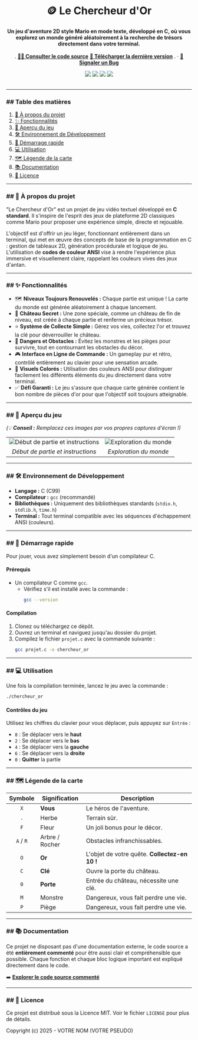 <div align="center">
  <h1 align="center">🪙 Le Chercheur d'Or</h1>
  <p align="center">
    <strong>Un jeu d'aventure 2D style Mario en mode texte, développé en C, où vous explorez un monde généré aléatoirement à la recherche de trésors directement dans votre terminal.</strong>
    <br />
    <br />
.
    <a href="https://github.com/VOTRE_NOM/VOTRE_REPO/blob/main/projet.c"><strong>👨‍💻 Consulter le code source</strong></a>
            <a href="https://github.com/Aybskt/Checker-Beautifier-in-Java-for-python-language/releases"><strong>🚀 Télécharger la dernière version</strong></a>
.
    ·
    <a href="https://github.com/VOTRE_NOM/VOTRE_REPO/issues"><strong>🛑 Signaler un Bug</strong></a>
  </p>
</div>

<div align="center">
  <img src="https://img.shields.io/github/last-commit/VOTRE_NOM/VOTRE_REPO?style=for-the-badge&logo=github&color=blue" />
  <img src="https://img.shields.io/github/repo-size/VOTRE_NOM/VOTRE_REPO?style=for-the-badge&logo=github" />
  <img src="https://img.shields.io/github/languages/top/VOTRE_NOM/VOTRE_REPO?style=for-the-badge&logo=c" />
  <img src="https://img.shields.io/github/license/VOTRE_NOM/VOTRE_REPO?style=for-the-badge&color=green" />
</div>
<br>

---
### ## Table des matières

1.  [🌟 À propos du projet](#-à-propos-du-projet)
2.  [✨ Fonctionnalités](#-fonctionnalités)
3.  [📸 Aperçu du jeu](#-aperçu-du-jeu)
4.  [🛠️ Environnement de Développement](#️-environnement-de-développement)
5.  [🚀 Démarrage rapide](#-démarrage-rapide)
6.  [💻 Utilisation](#-utilisation)
7.  [🗺️ Légende de la carte](#️-légende-de-la-carte)
8.  [📚 Documentation](#-documentation)
9.  [📜 Licence](#-licence)
---
### ## 🌟 À propos du projet

"Le Chercheur d'Or" est un projet de jeu vidéo textuel développé en **C standard**. Il s'inspire de l'esprit des jeux de plateforme 2D classiques comme Mario pour proposer une expérience simple, directe et rejouable.

L'objectif est d'offrir un jeu léger, fonctionnant entièrement dans un terminal, qui met en œuvre des concepts de base de la programmation en C : gestion de tableaux 2D, génération procédurale et logique de jeu. L'utilisation de **codes de couleur ANSI** vise à rendre l'expérience plus immersive et visuellement claire, rappelant les couleurs vives des jeux d'antan.

---

### ## ✨ Fonctionnalités

* 🗺️ **Niveaux Toujours Renouvelés :** Chaque partie est unique ! La carte du monde est générée aléatoirement à chaque lancement.
* 🏰 **Château Secret :** Une zone spéciale, comme un château de fin de niveau, est créée à chaque partie et renferme un précieux trésor.
* ⭐ **Système de Collecte Simple :** Gérez vos vies, collectez l'or et trouvez la clé pour déverrouiller le château.
* 🐢 **Dangers et Obstacles :** Évitez les monstres et les pièges pour survivre, tout en contournant les obstacles du décor.
* 🎮 **Interface en Ligne de Commande :** Un gameplay pur et rétro, contrôlé entièrement au clavier pour une sensation arcade.
* 🎨 **Visuels Colorés :** Utilisation des couleurs ANSI pour distinguer facilement les différents éléments du jeu directement dans votre terminal.
* ✅ **Défi Garanti :** Le jeu s'assure que chaque carte générée contient le bon nombre de pièces d'or pour que l'objectif soit toujours atteignable.

---

### ## 📸 Aperçu du jeu

*(💡 **Conseil :** Remplacez ces images par vos propres captures d'écran !)*

<table>
  <tr>
    <td><img src="https://i.imgur.com/8aV4iYk.png" alt="Début de partie et instructions"></td>
    <td><img src="https://i.imgur.com/uN6G7FV.png" alt="Exploration du monde"></td>
  </tr>
  <tr>
    <td align="center"><em>Début de partie et instructions</em></td>
    <td align="center"><em>Exploration du monde</em></td>
  </tr>
</table>

---

### ## 🛠️ Environnement de Développement

* **Langage :** C (C99)
* **Compilateur :** `gcc` (recommandé)
* **Bibliothèques :** Uniquement des bibliothèques standards (`stdio.h`, `stdlib.h`, `time.h`)
* **Terminal :** Tout terminal compatible avec les séquences d'échappement ANSI (couleurs).

---

### ## 🚀 Démarrage rapide

Pour jouer, vous avez simplement besoin d'un compilateur C.

#### **Prérequis**
* Un compilateur C comme `gcc`.
    * Vérifiez s'il est installé avec la commande :
        ```sh
        gcc --version
        ```

#### **Compilation**
1.  Clonez ou téléchargez ce dépôt.
2.  Ouvrez un terminal et naviguez jusqu'au dossier du projet.
3.  Compilez le fichier `projet.c` avec la commande suivante :
    ```sh
    gcc projet.c -o chercheur_or
    ```

---

### ## 💻 Utilisation

Une fois la compilation terminée, lancez le jeu avec la commande :
```sh
./chercheur_or
```

#### **Contrôles du jeu**
Utilisez les chiffres du clavier pour vous déplacer, puis appuyez sur `Entrée` :
-   `8` : Se déplacer vers le **haut**
-   `2` : Se déplacer vers le **bas**
-   `4` : Se déplacer vers la **gauche**
-   `6` : Se déplacer vers la **droite**
-   `0` : **Quitter** la partie

---

### ## 🗺️ Légende de la carte

| Symbole | Signification | Description |
|:---:|---|---|
| `X` | **Vous** | Le héros de l'aventure. |
| `.` | Herbe | Terrain sûr. |
| `F` | Fleur | Un joli bonus pour le décor. |
| `A` / `R`| Arbre / Rocher | Obstacles infranchissables. |
| `O` | **Or** | L'objet de votre quête. **Collectez-en 10 !** |
| `C` | **Clé** | Ouvre la porte du château. |
| `0` | **Porte** | Entrée du château, nécessite une clé. |
| `M` | Monstre | Dangereux, vous fait perdre une vie. |
| `P` | Piège | Dangereux, vous fait perdre une vie. |

---

### ## 📚 Documentation

Ce projet ne disposant pas d'une documentation externe, le code source a été **entièrement commenté** pour être aussi clair et compréhensible que possible. Chaque fonction et chaque bloc logique important est expliqué directement dans le code.

➡️ **[Explorer le code source commenté](https://github.com/VOTRE_NOM/VOTRE_REPO/blob/main/projet.c)**

---

### ## 📜 Licence

Ce projet est distribué sous la Licence MIT. Voir le fichier `LICENSE` pour plus de détails.

Copyright (c) 2025 - VOTRE NOM (VOTRE PSEUDO)
